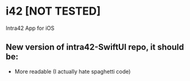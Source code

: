 # i42 [NOT TESTED]
Intra42 App for iOS

## New version of intra42-SwiftUI repo, it should be:
- More readable (I actually hate spaghetti code)
